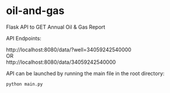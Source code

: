 # oil-and-gas
Flask API to GET Annual Oil &amp; Gas Report

API Endpoints:

http://localhost:8080/data/?well=34059242540000 <br>
OR<br>
http://localhost:8080/data/34059242540000 <br>


API can be launched by running the main file in the root directory:

`python main.py`

